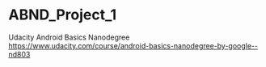 # ABND_Project_1

Udacity Android Basics Nanodegree
https://www.udacity.com/course/android-basics-nanodegree-by-google--nd803
